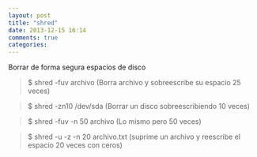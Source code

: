 ```yaml
---
layout: post
title: "shred"
date: 2013-12-15 16:14
comments: true
categories: 
---
```

Borrar de forma segura espacios de disco 

>$ shred -fuv  archivo    (Borra archivo y sobreescribe su espacio  25 veces)

>$ shred -zn10 /dev/sda (Borrar un disco sobreescribiendo 10 veces) 

>$ shred -fuv -n 50 archivo     (Lo mismo pero 50 veces)

>$ shred -u -z -n 20 archivo.txt  (suprime un archivo y reescribe el espacio 20 veces con ceros)

